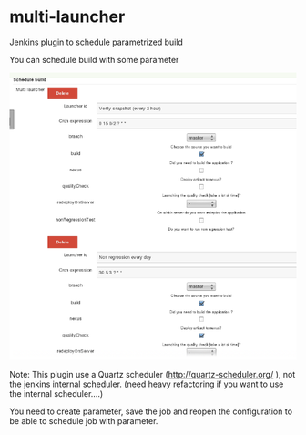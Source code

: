 multi-launcher
==============

Jenkins plugin to schedule parametrized build

You can schedule build with some parameter 

![Launchers view](https://github.com/intelradoux/multi-launcher/raw/master/img/launchers.png)

Note:
This plugin use a Quartz scheduler (http://quartz-scheduler.org/ ), not the jenkins internal scheduler. (need heavy refactoring if you want to use the internal scheduler....)

You need to create parameter, save the job and reopen the configuration to be able to schedule job with parameter.
